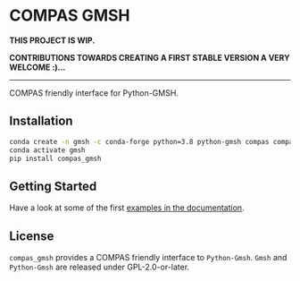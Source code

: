 # COMPAS GMSH

**THIS PROJECT IS WIP.**

**CONTRIBUTIONS TOWARDS CREATING A FIRST STABLE VERSION A VERY WELCOME :)...**

----

COMPAS friendly interface for Python-GMSH.

## Installation

```bash
conda create -n gmsh -c conda-forge python=3.8 python-gmsh compas compas_view2 --yes
conda activate gmsh
pip install compas_gmsh
```

## Getting Started

Have a look at some of the first [examples in the documentation](https://compas.dev/compas_gmsh/latest/examples.html).

## License

`compas_gmsh` provides a COMPAS friendly interface to `Python-Gmsh`.
`Gmsh` and `Python-Gmsh` are released under GPL-2.0-or-later.
